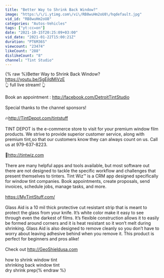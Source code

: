 ```yaml
---
title: "Better Way to Shrink Back Window?"
image: "https:\/\/i.ytimg.com\/vi\/RB8wuHm2oU8\/hqdefault.jpg"
vid_id: "RB8wuHm2oU8"
categories: "Autos-Vehicles"
tags: ["yt:cc=on"]
date: "2021-10-15T20:25:09+03:00"
vid_date: "2021-01-22T15:00:21Z"
duration: "PT6M36S"
viewcount: "23474"
likeCount: "288"
dislikeCount: "8"
channel: "Tint Studio"
---
```

{% raw %}Better Way to Shrink Back Window?<br /><a rel="nofollow" target="blank" href="https://youtu.be/SgEjldMiVzE">https://youtu.be/SgEjldMiVzE</a><br />👆 full live stream! 👆 <br /><br />Book an appointment : <a rel="nofollow" target="blank" href="http://facebook.com/DetroitTintStudio">http://facebook.com/DetroitTintStudio</a><br /><br />Special thanks to the channel sponsors! <br /><br />🔥<a rel="nofollow" target="blank" href="http://TintDepot.com/tintstuff">http://TintDepot.com/tintstuff</a><br /><br />TINT DEPOT is the e-commerce store to visit for your premium window film products. We strive to provide superior customer service, along with premium tint,so that our customers know they can always count on us. Call us at 979-637-8223.<br /><br />📱<a rel="nofollow" target="blank" href="http://tintwiz.com">http://tintwiz.com</a><br /><br />There are many helpful apps and tools available, but most software out there are not designed to tackle the specific workflow and challenges that present themselves to tinters. Tint Wiz™ is a CRM app designed specifically for window tint companies. Book appointments, create proposals, send invoices, schedule jobs, manage tasks, and more.<br /><br /><a rel="nofollow" target="blank" href="https://MyTintStuff.com/">https://MyTintStuff.com/</a><br /><br />Glass Aid is a 10 mil thick protective cut resistant strip that is meant to protect the glass from your knife. It’s white color make it easy to see through even the darkest of films. It’s flexible construction allows it to easily be formed around corners and it is heat resistant so it won’t melt during shrinking. Glass Aid is also designed to remove cleanly so you don’t have to worry about leaving adhesive behind when you remove it. This product is perfect for beginners and pros alike!<br /><br />Check out <a rel="nofollow" target="blank" href="http://GeoShieldusa.com">http://GeoShieldusa.com</a><br /><br />how to shrink window tint<br />shrinking back window tint<br />dry shrink prep{% endraw %}
